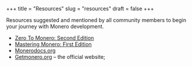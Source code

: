 +++
title = "Resources"
slug = "resources"
draft = false
+++

Resources suggested and mentioned by all community members to begin your journey with Monero development.

* [Zero To Monero: Second Edition](https://www.getmonero.org/library/Zero-to-Monero-2-0-0.pdf)
* [Mastering Monero: First Edition](https://masteringmonero.com)
* [Monerodocs.org](https://monerodocs.org/)
* [Getmonero.org](https://getmonero.org) – the official website;